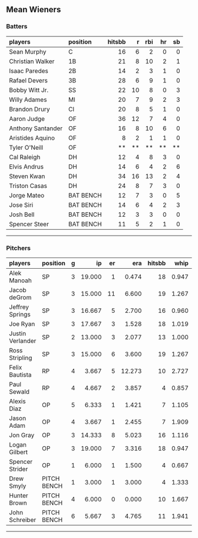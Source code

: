 ## Mean Wieners

### Batters

 
|players           |position  | hitsbb|  r| rbi| hr| sb| 
|:-----------------|:---------|------:|--:|---:|--:|--:| 
|Sean Murphy       |C         |     16|  6|   2|  0|  0| 
|Christian Walker  |1B        |     21|  8|  10|  2|  1| 
|Isaac Paredes     |2B        |     14|  2|   3|  1|  0| 
|Rafael Devers     |3B        |     28|  6|   9|  1|  0| 
|Bobby Witt Jr.    |SS        |     22| 10|   8|  0|  3| 
|Willy Adames      |MI        |     20|  7|   9|  2|  3| 
|Brandon Drury     |CI        |     20|  8|   5|  1|  0| 
|Aaron Judge       |OF        |     36| 12|   7|  4|  0| 
|Anthony Santander |OF        |     16|  8|  10|  6|  0| 
|Aristides Aquino  |OF        |      8|  2|   1|  1|  0| 
|Tyler O'Neill     |OF        |     **| **|  **| **| **| 
|Cal Raleigh       |DH        |     12|  4|   8|  3|  0| 
|Elvis Andrus      |DH        |     14|  6|   4|  2|  6| 
|Steven Kwan       |DH        |     34| 16|  13|  2|  4| 
|Triston Casas     |DH        |     24|  8|   7|  3|  0| 
|Jorge Mateo       |BAT BENCH |     12|  7|   3|  0|  5| 
|Jose Siri         |BAT BENCH |     14|  6|   4|  2|  3| 
|Josh Bell         |BAT BENCH |     12|  3|   3|  0|  0| 
|Spencer Steer     |BAT BENCH |     11|  5|   2|  1|  0| 


* * *

### Pitchers

 
|players          |position    |  g|     ip| er|    era| hitsbb|  whip| so|  w| sv| 
|:----------------|:-----------|--:|------:|--:|------:|------:|-----:|--:|--:|--:| 
|Alek Manoah      |SP          |  3| 19.000|  1|  0.474|     18| 0.947| 17|  2|  0| 
|Jacob deGrom     |SP          |  3| 15.000| 11|  6.600|     19| 1.267| 29|  0|  0| 
|Jeffrey Springs  |SP          |  3| 16.667|  5|  2.700|     16| 0.960| 17|  1|  0| 
|Joe Ryan         |SP          |  3| 17.667|  3|  1.528|     18| 1.019| 18|  2|  0| 
|Justin Verlander |SP          |  2| 13.000|  3|  2.077|     13| 1.000| 12|  0|  0| 
|Ross Stripling   |SP          |  3| 15.000|  6|  3.600|     19| 1.267|  9|  2|  0| 
|Felix Bautista   |RP          |  4|  3.667|  5| 12.273|     10| 2.727|  6|  0|  2| 
|Paul Sewald      |RP          |  4|  4.667|  2|  3.857|      4| 0.857|  2|  1|  1| 
|Alexis Diaz      |OP          |  5|  6.333|  1|  1.421|      7| 1.105|  6|  0|  3| 
|Jason Adam       |OP          |  4|  3.667|  1|  2.455|      7| 1.909|  3|  0|  0| 
|Jon Gray         |OP          |  3| 14.333|  8|  5.023|     16| 1.116| 10|  0|  0| 
|Logan Gilbert    |OP          |  3| 19.000|  7|  3.316|     18| 0.947| 18|  1|  0| 
|Spencer Strider  |OP          |  1|  6.000|  1|  1.500|      4| 0.667| 10|  1|  0| 
|Drew Smyly       |PITCH BENCH |  1|  3.000|  1|  3.000|      4| 1.333|  2|  0|  0| 
|Hunter Brown     |PITCH BENCH |  4|  6.000|  0|  0.000|     10| 1.667|  8|  0|  0| 
|John Schreiber   |PITCH BENCH |  6|  5.667|  3|  4.765|     11| 1.941|  7|  1|  1| 


* * *


